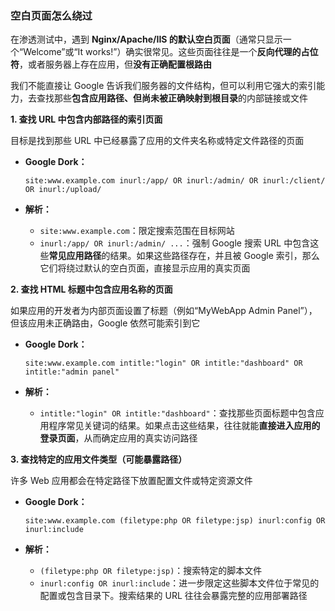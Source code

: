 ### 空白页面怎么绕过

在渗透测试中，遇到 **Nginx/Apache/IIS 的默认空白页面**（通常只显示一个“Welcome”或“It works!”）确实很常见。这些页面往往是一个**反向代理的占位符**，或者服务器上存在应用，但**没有正确配置根路由**

我们不能直接让 Google 告诉我们服务器的文件结构，但可以利用它强大的索引能力，去查找那些**包含应用路径、但尚未被正确映射到根目录**的内部链接或文件

**1. 查找 URL 中包含内部路径的索引页面**

目标是找到那些 URL 中已经暴露了应用的文件夹名称或特定文件路径的页面

- **Google Dork：**

  ```
  site:www.example.com inurl:/app/ OR inurl:/admin/ OR inurl:/client/ OR inurl:/upload/
  ```

- **解析：**

  - `site:www.example.com`：限定搜索范围在目标网站
  - `inurl:/app/ OR inurl:/admin/ ...`：强制 Google 搜索 URL 中包含这些**常见应用路径**的结果。如果这些路径存在，并且被 Google 索引，那么它们将绕过默认的空白页面，直接显示应用的真实页面

**2. 查找 HTML 标题中包含应用名称的页面**

如果应用的开发者为内部页面设置了标题（例如“MyWebApp Admin Panel”），但该应用未正确路由，Google 依然可能索引到它

- **Google Dork：**

  ```
  site:www.example.com intitle:"login" OR intitle:"dashboard" OR intitle:"admin panel"
  ```

- **解析：**

  - `intitle:"login" OR intitle:"dashboard"`：查找那些页面标题中包含应用程序常见关键词的结果。如果点击这些结果，往往就能**直接进入应用的登录页面**，从而确定应用的真实访问路径

**3. 查找特定的应用文件类型（可能暴露路径）**

许多 Web 应用都会在特定路径下放置配置文件或特定资源文件

- **Google Dork：**

  ```
  site:www.example.com (filetype:php OR filetype:jsp) inurl:config OR inurl:include
  ```

- **解析：**

  - `(filetype:php OR filetype:jsp)`：搜索特定的脚本文件
  - `inurl:config OR inurl:include`：进一步限定这些脚本文件位于常见的配置或包含目录下。搜索结果的 URL 往往会暴露完整的应用部署路径